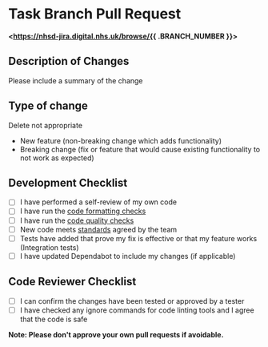# Task Branch Pull Request

**<https://nhsd-jira.digital.nhs.uk/browse/{{ .BRANCH_NUMBER }}>**

## Description of Changes

Please include a summary of the change

## Type of change

Delete not appropriate

- New feature (non-breaking change which adds functionality)
- Breaking change (fix or feature that would cause existing functionality to not work as expected)

## Development Checklist

- [ ] I have performed a self-review of my own code
- [ ] I have run the [code formatting checks](../README.md#code-quality)
- [ ] I have run the [code quality checks](../README.md#code-quality)
- [ ] New code meets [standards](https://nhsd-confluence.digital.nhs.uk/display/DI/DI+Ways+of+Working) agreed by the team
- [ ] Tests have added that prove my fix is effective or that my feature works (Integration tests)
- [ ] I have updated Dependabot to include my changes (if applicable)

## Code Reviewer Checklist

- [ ] I can confirm the changes have been tested or approved by a tester
- [ ] I have checked any ignore commands for code linting tools and I agree that the code is safe

**Note: Please don't approve your own pull requests if avoidable.**
